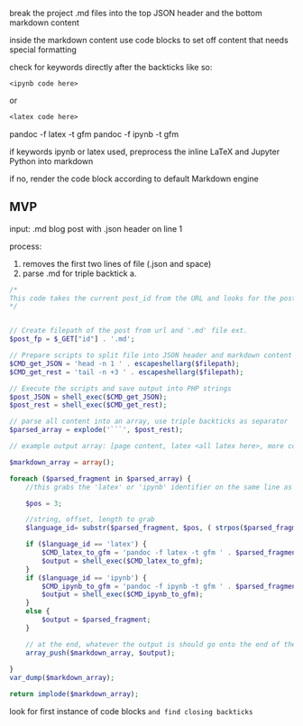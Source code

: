 break the project .md files into the top JSON header and the bottom markdown content

inside the markdown content use code blocks to set off content that needs special formatting

check for keywords directly after the backticks like so:

```ipynb
<ipynb code here>
```

or 

```latex
<latex code here>
```

pandoc -f latex -t gfm <fragment of latex code from markdown>
pandoc -f ipynb -t gfm <fragment of ipynb code from markdown>

if keywords ipynb or latex used, preprocess the inline LaTeX and Jupyter Python into markdown

if no, render the code block according to default Markdown engine

## MVP 
input: .md blog post with .json header on line 1

process:
1. removes the first two lines of file (.json and space)
2. parse .md for triple backtick
	a. 
```php
/*
This code takes the current post_id from the URL and looks for the post file. It then applies Pandoc's rendering to any inline LaTeX or Jupyter Notebook code that gets thrown into the post.
*/


// Create filepath of the post from url and '.md' file ext.
$post_fp = $_GET["id"] . '.md';

// Prepare scripts to split file into JSON header and markdown content
$CMD_get_JSON = 'head -n 1 ' . escapeshellarg($filepath);
$CMD_get_rest = 'tail -n +3 ' . escapeshellarg($filepath);

// Execute the scripts and save output into PHP strings
$post_JSON = shell_exec($CMD_get_JSON);
$post_rest = shell_exec($CMD_get_rest);

// parse all content into an array, use triple backticks as separator
$parsed_array = explode('```', $post_rest);

// example output array: [page content, latex <all latex here>, more content, ipynb <all ipynb here>, more unneeded content]

$markdown_array = array();

foreach ($parsed_fragment in $parsed_array) {
	//this grabs the 'latex' or 'ipynb' identifier on the same line as opening triple backticks

	$pos = 3;

	//string, offset, length to grab
	$language_id= substr($parsed_fragment, $pos, ( strpos($parsed_fragment, PHP_EOL, $pos) ) - $pos);

	if ($language_id == 'latex') {
		$CMD_latex_to_gfm = 'pandoc -f latex -t gfm ' . $parsed_fragment;
		$output = shell_exec($CMD_latex_to_gfm);
	}
	if ($language_id == 'ipynb') {
		$CMD_ipynb_to_gfm = 'pandoc -f ipynb -t gfm ' . $parsed_fragment;
		$output = shell_exec($CMD_ipynb_to_gfm);
	}
	else {
		$output = $parsed_fragment;
	}

	// at the end, whatever the output is should go onto the end of the output markdown
	array_push($markdown_array, $output);
	
}
var_dump($markdown_array);

return implode($markdown_array);
```

look for first instance of code blocks ``` and find closing backticks ```


